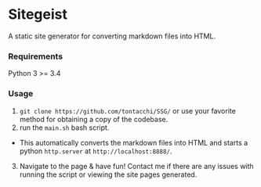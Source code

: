 # Sitegeist

A static site generator for converting markdown files into HTML.

### Requirements

Python 3 >= 3.4

### Usage

1. `git clone https://github.com/tontacchi/SSG/` or use your favorite method for obtaining a copy of the codebase.
2. run the `main.sh` bash script.
  - This automatically converts the markdown files into HTML and starts a python `http.server` at `http://localhost:8888/`.
3. Navigate to the page & have fun! Contact me if there are any issues with running the script or viewing the site pages generated.
